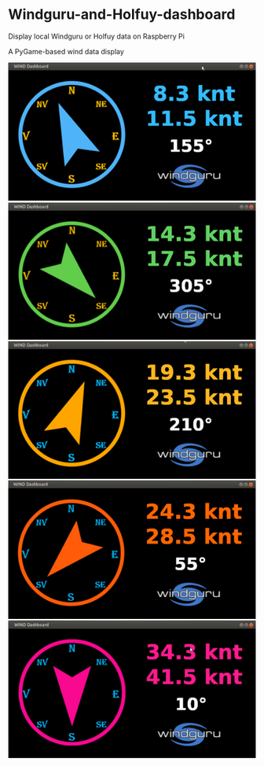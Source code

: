 # Windguru-and-Holfuy-dashboard

Display local Windguru or Holfuy data on Raspberry Pi

A PyGame-based wind data display


![screenshot1](screenshots/screenshots1.png)
![screenshot2](screenshots/screenshots2.png)
![screenshot3](screenshots/screenshots3.png)
![screenshot4](screenshots/screenshots4.png)
![screenshot5](screenshots/screenshots5.png)    

